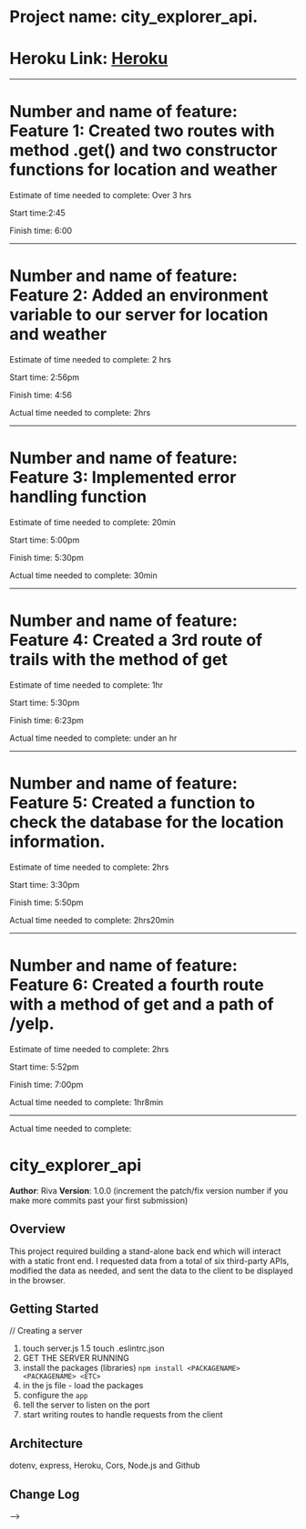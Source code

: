 # Project name: city_explorer_api. 

# Heroku Link: [Heroku](https://dashboard.heroku.com/apps/riva-cityexplorer/deploy/github)

----------

# Number and name of feature: Feature 1: Created two routes with method .get() and two constructor functions for location and weather

Estimate of time needed to complete: Over 3 hrs

Start time:2:45

Finish time: 6:00

----

# Number and name of feature: Feature 2: Added an environment variable to our server for location and weather

Estimate of time needed to complete: 2 hrs

Start time: 2:56pm

Finish time: 4:56

Actual time needed to complete: 2hrs

---
# Number and name of feature: Feature 3: Implemented error handling function

Estimate of time needed to complete:  20min

Start time: 5:00pm

Finish time: 5:30pm

Actual time needed to complete: 30min

---
# Number and name of feature: Feature 4: Created a 3rd route of trails with the method of get

Estimate of time needed to complete:  1hr

Start time: 5:30pm

Finish time: 6:23pm

Actual time needed to complete: under an hr

---

# Number and name of feature: Feature 5: Created a function to check the database for the location information.

Estimate of time needed to complete: 2hrs

Start time: 3:30pm

Finish time: 5:50pm

Actual time needed to complete: 2hrs20min

--------

# Number and name of feature: Feature 6: Created a fourth route with a method of get and a path of /yelp. 

Estimate of time needed to complete: 2hrs

Start time: 5:52pm

Finish time: 7:00pm

Actual time needed to complete: 1hr8min

--------

Actual time needed to complete: 
# city_explorer_api

**Author**: Riva
**Version**: 1.0.0 (increment the patch/fix version number if you make more commits past your first submission)

## Overview
This project required building a stand-alone back end which will interact with a static front end. I requested data from a total of six third-party APIs, modified the data as needed, and sent the data to the client to be displayed in the browser. 

## Getting Started
// Creating a server
1. touch server.js
1.5 touch .eslintrc.json
3. GET THE SERVER RUNNING
4. install the packages (libraries) `npm install <PACKAGENAME> <PACKAGENAME> <ETC>`
5. in the js file - load the packages
6. configure the `app`
7. tell the server to listen on the port
8. start writing routes to handle requests from the client

## Architecture
dotenv, express, Heroku, Cors, Node.js and Github

## Change Log
<!-- Use this area to document the iterative changes made to your application as each feature is successfully implemented. Use time stamps. Here's an examples:

01-01-2001 4:59pm - Application now has a fully-functional express server, with a GET route for the location resource.

## Credits and Collaborations
<!-- Give credit (and a link) to other people or resources that helped you build this application. -->
-->

